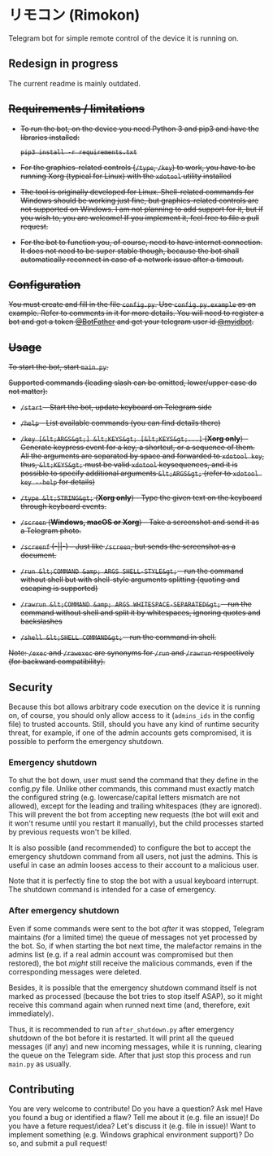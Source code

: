 # リモコン (Rimokon)

Telegram bot for simple remote control of the device it is running on.

## Redesign in progress

The current readme is mainly outdated.

<s>

## Requirements / limitations

- To run the bot, on the device you need Python 3 and pip3 and have the libraries
  installed:
  ```
  pip3 install -r requirements.txt
  ```

- For the graphics-related controls (`/type`, `/key`) to work, you have to be running
  Xorg (typical for Linux) with the `xdotool` utility installed

- The tool is originally developed for Linux. Shell-related commands for Windows
  should be working just fine, but graphics-related controls are not supported on
  Windows. I am not planning to add support for it, but if you wish to, you are
  welcome! If you implement it, feel free to file a pull request.

- For the bot to function you, of course, need to have internet connection. It does
  not need to be super stable though, because the bot shall automatically reconnect
  in case of a network issue after a timeout.

## Configuration

You must create and fill in the file `config.py`. Use `config.py.example` as an
example. Refer to comments in it for more details. You will need to register a bot
and get a token [@BotFather](https://t.me/BotFather) and get your telegram user id
[@myidbot](https://t.me/myidbot).

## Usage

To start the bot, start `main.py`.

Supported commands (leading slash can be omitted, lower/upper case do not matter):
- `/start` - Start the bot, update keyboard on Telegram side

- `/help` - List available commands (you can find details there)

- `/key [&lt;ARGS&gt;] &lt;KEYS&gt; [&lt;KEYS&gt;...]` (**Xorg only**) - Generate keypress event for a key,
  a shortcut, or a sequence of them. All the arguments are separated by space and forwarded
  to `xdotool key`, thus, `&lt;KEYS&gt;` must be valid `xdotool` keysequences, and it is possible
  to specify additional arguments `&lt;ARGS&gt;` (refer to `xdotool key --help` for details)

- `/type &lt;STRING&gt;` (**Xorg only**) - Type the given text on the keyboard through
  keyboard events.

- `/screen` (**Windows, macOS or Xorg**) - Take a screenshot and send it as a Telegram
  photo.

- `/screenf` (-||-) - Just like `/screen`, but sends the screenshot as a document.

- `/run &lt;COMMAND &amp; ARGS SHELL-STYLE&gt;` - run the command without shell but with
  shell-style arguments splitting (quoting and escaping is supported)

- `/rawrun &lt;COMMAND &amp; ARGS WHITESPACE-SEPARATED&gt;` - run the command without shell
  and split it by whitespaces, ignoring quotes and backslashes

- `/shell &lt;SHELL COMMAND&gt;` - run the command in shell.

Note: `/exec` and `/rawexec` are synonyms for `/run` and `/rawrun` respectively (for
backward compatibility).

</s>

## Security

Because this bot allows arbitrary code execution on the device it is running on, of course,
you should only allow access to it (`admins_ids` in the config file) to trusted accounts.
Still, should you have any kind of runtime security threat, for example, if one of the admin
accounts gets compromised, it is possible to perform the emergency shutdown.

### Emergency shutdown

To shut the bot down, user must send the command that they define in the config.py file.
Unlike other commands, this command must exactly match the configured string
(e.g. lowercase/capital letters mismatch are not allowed), except for the leading and trailing
whitespaces (they are ignored). This will prevent the bot from accepting new requests
(the bot will exit and it won't resume until you restart it manually), but the child processes
started by previous requests won't be killed.

It is also possible (and recommended) to configure the bot to accept the emergency shutdown
command from all users, not just the admins. This is useful in case an admin looses access
to their account to a malicious user.

Note that it is perfectly fine to stop the bot with a usual keyboard interrupt. The shutdown
command is intended for a case of emergency.

### After emergency shutdown

Even if some commands were sent to the bot _after_ it was stopped, Telegram maintains (for a
limited time) the queue of messages not yet processed by the bot. So, if when starting the bot
next time, the malefactor remains in the admins list (e.g. if a real admin account was
compromised but then restored), the bot _might_ still receive the malicious commands, even if
the corresponding messages were deleted.

Besides, it is possible that the emergency shutdown command itself is not marked as processed
(because the bot tries to stop itself ASAP), so it might receive this command again when
runned next time (and, therefore, exit immediately).

Thus, it is recommended to run `after_shutdown.py` after emergency shutdown of the bot before
it is restarted. It will print all the queued messages (if any) and new incoming
messages, while it is running, clearing the queue on the Telegram side. After that just stop
this process and run `main.py` as usually.

## Contributing

You are very welcome to contribute! Do you have a question? Ask me! Have you found a bug
or identified a flaw? Tell me about it (e.g. file an issue)! Do you have a feture
request/idea? Let's discuss it (e.g. file in issue)! Want to implement something (e.g.
Windows graphical environment support)? Do so, and submit a pull request!
